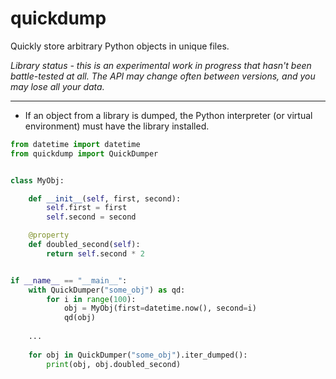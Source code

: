 # quickdump

Quickly store arbitrary Python objects in unique files.

*Library status - this is an experimental work in progress that hasn't been
battle-tested at all. The API may change often between versions, and you may
lose all your data.*

---

- If an object from a library is dumped, the Python interpreter (or virtual
  environment) must have the library installed.

```python
from datetime import datetime
from quickdump import QuickDumper


class MyObj:

    def __init__(self, first, second):
        self.first = first
        self.second = second

    @property
    def doubled_second(self):
        return self.second * 2


if __name__ == "__main__":
    with QuickDumper("some_obj") as qd:
        for i in range(100):
            obj = MyObj(first=datetime.now(), second=i)
            qd(obj)
    
    ... 
    
    for obj in QuickDumper("some_obj").iter_dumped():
        print(obj, obj.doubled_second)
```
